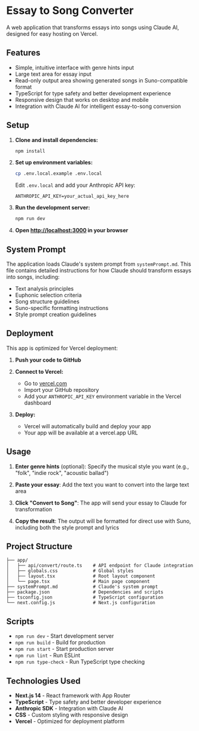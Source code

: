 # Essay to Song Converter

A web application that transforms essays into songs using Claude AI, designed for easy hosting on Vercel.

## Features

- Simple, intuitive interface with genre hints input
- Large text area for essay input
- Read-only output area showing generated songs in Suno-compatible format
- TypeScript for type safety and better development experience
- Responsive design that works on desktop and mobile
- Integration with Claude AI for intelligent essay-to-song conversion

## Setup

1. **Clone and install dependencies:**
   ```bash
   npm install
   ```

2. **Set up environment variables:**
   ```bash
   cp .env.local.example .env.local
   ```
   
   Edit `.env.local` and add your Anthropic API key:
   ```
   ANTHROPIC_API_KEY=your_actual_api_key_here
   ```

3. **Run the development server:**
   ```bash
   npm run dev
   ```

4. **Open [http://localhost:3000](http://localhost:3000) in your browser**

## System Prompt

The application loads Claude's system prompt from `systemPrompt.md`. This file contains detailed instructions for how Claude should transform essays into songs, including:

- Text analysis principles
- Euphonic selection criteria
- Song structure guidelines
- Suno-specific formatting instructions
- Style prompt creation guidelines

## Deployment

This app is optimized for Vercel deployment:

1. **Push your code to GitHub**

2. **Connect to Vercel:**
   - Go to [vercel.com](https://vercel.com)
   - Import your GitHub repository
   - Add your `ANTHROPIC_API_KEY` environment variable in the Vercel dashboard

3. **Deploy:**
   - Vercel will automatically build and deploy your app
   - Your app will be available at a vercel.app URL

## Usage

1. **Enter genre hints** (optional): Specify the musical style you want (e.g., "folk", "indie rock", "acoustic ballad")

2. **Paste your essay**: Add the text you want to convert into the large text area

3. **Click "Convert to Song"**: The app will send your essay to Claude for transformation

4. **Copy the result**: The output will be formatted for direct use with Suno, including both the style prompt and lyrics

## Project Structure

```
├── app/
│   ├── api/convert/route.ts    # API endpoint for Claude integration
│   ├── globals.css             # Global styles
│   ├── layout.tsx              # Root layout component
│   └── page.tsx                # Main page component
├── systemPrompt.md             # Claude's system prompt
├── package.json                # Dependencies and scripts
├── tsconfig.json               # TypeScript configuration
└── next.config.js              # Next.js configuration
```

## Scripts

- `npm run dev` - Start development server
- `npm run build` - Build for production
- `npm run start` - Start production server
- `npm run lint` - Run ESLint
- `npm run type-check` - Run TypeScript type checking

## Technologies Used

- **Next.js 14** - React framework with App Router
- **TypeScript** - Type safety and better developer experience
- **Anthropic SDK** - Integration with Claude AI
- **CSS** - Custom styling with responsive design
- **Vercel** - Optimized for deployment platform